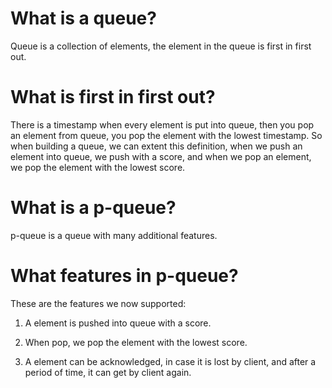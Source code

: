 # What is a queue?

Queue is a collection of elements, the element in the queue is first in first out.

# What is first in first out?

There is a timestamp when every element is put into queue, then you pop an element from queue, you pop the element with the lowest timestamp.
So when building a queue, we can extent this definition, when we push an element into queue, we push with a score, and when we pop an element,
we pop the element with the lowest score.

# What is a p-queue?

p-queue is a queue with many additional features.

# What features in p-queue?

These are the features we now supported:

1) A element is pushed into queue with a score.

2) When pop, we pop the element with the lowest score.

3) A element can be acknowledged, in case it is lost by client, and after a period of time, it can get by client again.
